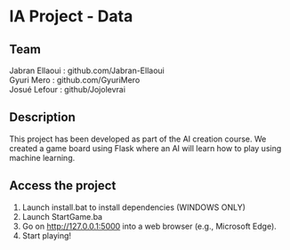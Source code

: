 # IA Project - Data

## Team
Jabran Ellaoui : github.com/Jabran-Ellaoui  
Gyuri Mero : github.com/GyuriMero  
Josué Lefour : github/Jojolevrai  

## Description
This project has been developed as part of the AI creation course. We created a game board using Flask where an AI will learn how to play using machine learning.

## Access the project

1) Launch install.bat to install dependencies (WINDOWS ONLY)
2) Launch StartGame.ba
4) Go on http://127.0.0.1:5000 into a web browser (e.g., Microsoft Edge).
6) Start playing!


